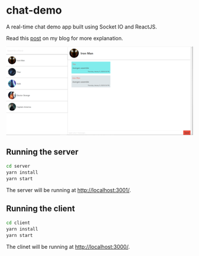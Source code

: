# chat-demo #

A real-time chat demo app built using Socket IO and ReactJS.

Read this [post](https://www.joelraju.com/posts/building-a-realtime-chat-with-socketio)
on my blog for more explanation.

![Screenshot][screenshot]

[screenshot]: chat-demo.png

## Running the server ##

```bash
cd server
yarn install
yarn start
```

The server will be running at [http://localhost:3001/](http://localhost:3001/).

## Running the client ##

```bash
cd client
yarn install
yarn start
```

The clinet will be running at [http://localhost:3000/](http://localhost:3000/).
